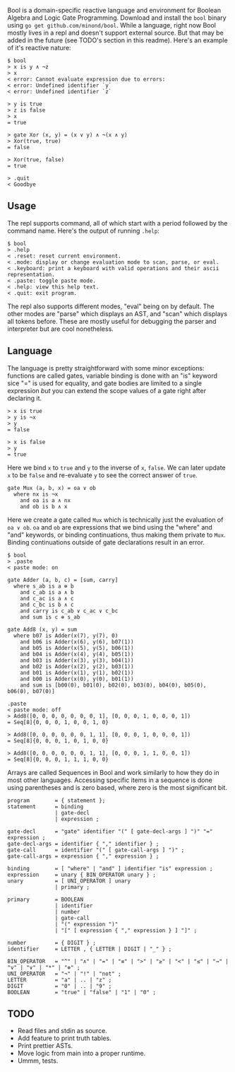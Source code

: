 Bool is a domain-specific reactive language and environment for Boolean Algebra
and Logic Gate Programming. Download and install the `bool` binary using `go
get github.com/minond/bool`. While a language, right now Bool mostly lives in a
repl and doesn't support external source. But that may be added in the future
(see TODO's section in this readme). Here's an example of it's reactive nature:

```text
$ bool
> x is y ∧ ¬z
> x
< error: Cannot evaluate expression due to errors:
< error: Undefined identifier `y`
< error: Undefined identifier `z`

> y is true
> z is false
> x
= true

> gate Xor (x, y) = (x ∨ y) ∧ ¬(x ∧ y)
> Xor(true, true)
= false

> Xor(true, false)
= true

> .quit
< Goodbye
```

## Usage

The repl supports command, all of which start with a period followed by the
command name. Here's the output of running `.help`:

```text
$ bool
> .help
< .reset: reset current environment.
< .mode: display or change evaluation mode to scan, parse, or eval.
< .keyboard: print a keyboard with valid operations and their ascii representation.
< .paste: toggle paste mode.
< .help: view this help text.
< .quit: exit program.
```

The repl also supports different modes, "eval" being on by default. The other
modes are "parse" which displays an AST, and "scan" which displays all tokens
before. These are mostly useful for debugging the parser and interpreter but
are cool nonetheless.

## Language

The language is pretty straightforward with some minor exceptions: functions
are called gates, variable binding is done with an "is" keyword sice "=" is
used for equality, and gate bodies are limited to a single expression _but_ you
can extend the scope values of a gate right after declaring it.

```text
> x is true
> y is ¬x
> y
= false

> x is false
> y
= true
```

Here we bind `x` to `true` and `y` to the inverse of `x`, `false`. We can later
update `x` to be `false` and re-evaluate `y` to see the correct answer of
`true`.

```text
gate Mux (a, b, x) = oa ∨ ob
  where nx is ¬x
    and oa is a ∧ nx
    and ob is b ∧ x
```

Here we create a gate called `Mux` which is technically just the evaluation of
`oa ∨ ob`. `oa` and `ob` are expressions that we bind using the "where" and
"and" keywords, or binding continuations, thus making them private to `Mux`.
Binding continuations outside of gate declarations result in an error.

```text
$ bool
> .paste
< paste mode: on

gate Adder (a, b, c) = [sum, carry]
  where s_ab is a ⊕ b
    and c_ab is a ∧ b
    and c_ac is a ∧ c
    and c_bc is b ∧ c
    and carry is c_ab ∨ c_ac ∨ c_bc
    and sum is c ⊕ s_ab

gate Add8 (x, y) = sum
  where b07 is Adder(x(7), y(7), 0)
    and b06 is Adder(x(6), y(6), b07(1))
    and b05 is Adder(x(5), y(5), b06(1))
    and b04 is Adder(x(4), y(4), b05(1))
    and b03 is Adder(x(3), y(3), b04(1))
    and b02 is Adder(x(2), y(2), b03(1))
    and b01 is Adder(x(1), y(1), b02(1))
    and b00 is Adder(x(0), y(0), b01(1))
    and sum is [b00(0), b01(0), b02(0), b03(0), b04(0), b05(0), b06(0), b07(0)]

.paste
< paste mode: off
> Add8([0, 0, 0, 0, 0, 0, 0, 1], [0, 0, 0, 1, 0, 0, 0, 1])
= Seq[8]{0, 0, 0, 1, 0, 0, 1, 0}

> Add8([0, 0, 0, 0, 0, 0, 1, 1], [0, 0, 0, 1, 0, 0, 0, 1])
= Seq[8]{0, 0, 0, 1, 0, 1, 0, 0}

> Add8([0, 0, 0, 0, 0, 0, 1, 1], [0, 0, 0, 1, 1, 0, 0, 1])
= Seq[8]{0, 0, 0, 1, 1, 1, 0, 0}
```

Arrays are called Sequences in Bool and work similarly to how they do in most
other languages. Accessing specific items in a sequence is done using
parentheses and is zero based, where zero is the most significant bit.

```ebnf
program        = { statement };
statement      = binding
               | gate-decl
               | expression ;

gate-decl      = "gate" identifier "(" [ gate-decl-args ] ")" "=" expression ;
gate-decl-args = identifier { "," identifier } ;
gate-call      = identifier "(" [ gate-call-args ] ")" ;
gate-call-args = expression { "," expression } ;

binding        = [ "where" | "and" ] identifier "is" expression ;
expression     = unary { BIN_OPERATOR unary } ;
unary          = [ UNI_OPERATOR ] unary
               | primary ;

primary        = BOOLEAN
               | identifier
               | number
               | gate-call
               | "(" expression ")"
               | "[" [ expression { "," expression } ] "]" ;

number         = { DIGIT } ;
identifier     = LETTER , { LETTER | DIGIT | "_" } ;

BIN_OPERATOR   = "^" | "∧" | "=" | "≡" | ">" | "≥" | "<" | "≤" | "→" | "v" | "∨" | "*" | "⊕" ;
UNI_OPERATOR   = "¬" | "!" | "not" ;
LETTER         = "a" | .. | "z" ;
DIGIT          = "0" | .. | "9" ;
BOOLEAN        = "true" | "false" | "1" | "0" ;
```

## TODO

- Read files and stdin as source.
- Add feature to print truth tables.
- Print prettier ASTs.
- Move logic from main into a proper runtime.
- Ummm, tests.
